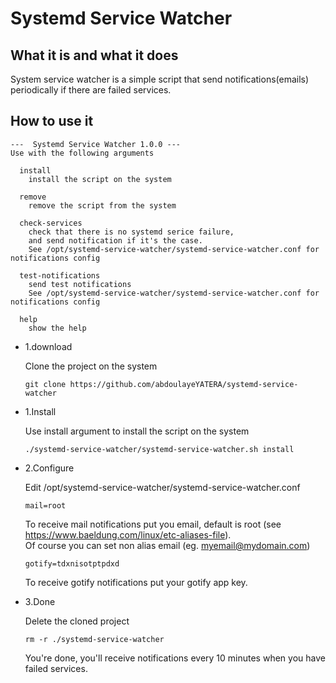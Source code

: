 # Systemd Service Watcher

## What it is and what it does

System service watcher is a simple script that send notifications(emails)
periodically if there are failed services.

## How to use it

```
---  Systemd Service Watcher 1.0.0 ---
Use with the following arguments

  install
    install the script on the system

  remove
    remove the script from the system

  check-services
    check that there is no systemd serice failure,
    and send notification if it's the case.
    See /opt/systemd-service-watcher/systemd-service-watcher.conf for notifications config

  test-notifications
    send test notifications
    See /opt/systemd-service-watcher/systemd-service-watcher.conf for notifications config

  help
    show the help
```

- 1.download

  Clone the project on the system

  ```
  git clone https://github.com/abdoulayeYATERA/systemd-service-watcher
  ```

- 1.Install

  Use install argument to install the script on the system

  ```
  ./systemd-service-watcher/systemd-service-watcher.sh install
  ```

- 2.Configure

  Edit /opt/systemd-service-watcher/systemd-service-watcher.conf

  ```
  mail=root
  ```

  To receive mail notifications put you email, default is root (see https://www.baeldung.com/linux/etc-aliases-file).<br/>
  Of course you can set non alias email (eg. myemail@mydomain.com)

  ```
  gotify=tdxnisotptpdxd
  ```

  To receive gotify notifications put your gotify app key.

- 3.Done

  Delete the cloned project

  ```
  rm -r ./systemd-service-watcher
  ```

  You're done, you'll receive notifications every 10 minutes when you have failed services.
